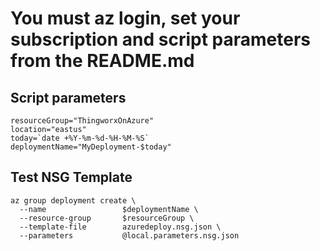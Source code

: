 # You must az login, set your subscription and script parameters from the README.md

## Script parameters
```
resourceGroup="ThingworxOnAzure"
location="eastus"
today=`date +%Y-%m-%d-%H-%M-%S`
deploymentName="MyDeployment-$today"
```

## Test NSG Template
```
az group deployment create \
  --name                 $deploymentName \
  --resource-group       $resourceGroup \
  --template-file        azuredeploy.nsg.json \
  --parameters           @local.parameters.nsg.json
```